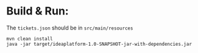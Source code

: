 # Build & Run:

The `tickets.json` should be in `src/main/resources`

```
mvn clean install
java -jar target/ideaplatform-1.0-SNAPSHOT-jar-with-dependencies.jar
```

